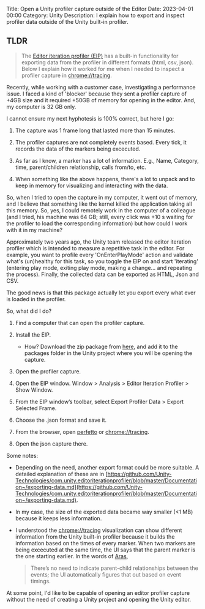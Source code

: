 Title: Open a Unity profiler capture outside of the Editor
Date: 2023-04-01 00:00
Category: Unity
Description: I explain how to export and inspect profiler data outside of the Unity built-in profiler.

## TLDR
> The [Editor iteration profiler (EIP)](https://forum.unity.com/threads/introducing-the-editor-iteration-profiler.908390/) has a built-in functionality for exporting data from the profiler in different formats (html, csv, json). Below I explain how it worked for me when I needed to inspect a profiler capture in [chrome://tracing](chrome://tracing). 

Recently, while working with a customer case, investigating a performance issue. I faced a kind of 'blocker' because they sent a profiler capture of +4GB size and it required +50GB of memory for opening in the editor. And, my computer is 32 GB only.

I cannot ensure my next hyphotesis is 100% correct, but here I go:

1. The capture was 1 frame long that lasted more than 15 minutes.

2. The profiler captures are not completely events based. Every tick, it records the data of the markers being excecuted.

3. As far as I know, a marker has a lot of information. E.g., Name, Category, time, parent/children relationship, calls from/to, etc.

4. When something like the above happens, there's a lot to unpack and to keep in memory for visualizing and interacting with the data.


So, when I tried to open the capture in my computer, it went out of memory, and I believe that something like the kernel killed the application taking all this memory. So, yes, I could remotely work in the computer of a colleague (and I tried, his machine was 64 GB; still, every click was +10 s waiting for the profiler to load the corresponding information) but how could I work with it in my machine?


Approximately two years ago, the Unity team released the editor iteration profiler which is intended to measure a repetitive task in the editor. For example, you want to profile every 'OnEnterPlayMode' action and validate what's (un)healthy for this task, so you toggle the EIP on and start 'iterating' (entering play mode, exiting play mode, making a change... and repeating the process). Finally, the collected data can be exported as HTML, Json and CSV.

The good news is that this package actually let you export every what ever is loaded in the profiler.

So, what did I do?

1. Find a computer that can open the profiler capture.

2. Install the EIP. 
    - How? Download the zip package from [here](https://github.com/Unity-Technologies/com.unity.editoriterationprofiler), and add it to the packages folder in the Unity project where you will be opening the capture.

3. Open the profiler capture.

4. Open the EIP window. Window > Analysis > Editor Iteration Profiler > Show Window.

5. From the EIP window’s toolbar, select Export Profiler Data > Export Selected Frame.

6. Choose the .json format and save it.

7. From the browser, open [perfetto](https://www.ui.perfetto.dev/) or [chrome://tracing](chrome://tracing).

8. Open the json capture there.


Some notes:

* Depending on the need, another export format could be more suitable. A detailed explanation of these are in [https://github.com/Unity-Technologies/com.unity.editoriterationprofiler/blob/master/Documentation~/exporting-data.md](https://github.com/Unity-Technologies/com.unity.editoriterationprofiler/blob/master/Documentation~/exporting-data.md).

* In my case, the size of the exported data became way smaller (<1 MB) because it keeps less information.

* I understood the [chrome://tracing](chrome://tracing) visualization can show different information from the Unity built-in profiler because it builds the information based on the times of every marker. When two markers are being excecuted at the same time, the UI says that the parent marker is the one starting earlier.
In the words of [Aras](https://aras-p.info/blog/2017/01/23/Chrome-Tracing-as-Profiler-Frontend/), 

    > There’s no need to indicate parent-child relationships between the events; the UI automatically figures that out based on event timings.

At some point, I'd like to be capable of opening an editor profiler capture without the need of creating a Unity project and opening the Unity editor.


